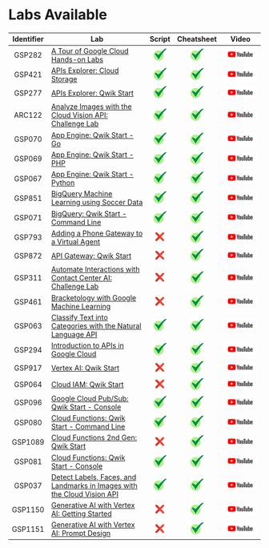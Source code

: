 # Labs Available

[youtube]: /assets/yt.png
[cross]: /assets/cross.jpg
[tick]: /assets/tick.jpg

| Identifier | Lab | Script | Cheatsheet | Video |
| :--------: | --- | :----: | :--------: | :---: |
| GSP282 | [A Tour of Google Cloud Hands-on Labs](https://www.cloudskillsboost.google/focuses/2794?parent=catalog) | [![tick][tick]](Scripts/GSP282) | [![tick][tick]](Cheatsheets/GSP282/CHEATSHEET.md) | [![youtube][youtube]]() |
| GSP421 | [APIs Explorer: Cloud Storage](https://www.cloudskillsboost.google/focuses/3632?parent=catalog) | [![tick][tick]](Scripts/GSP421) | [![tick][tick]](Cheatsheets/GSP421/CHEATSHEET.md) | [![youtube][youtube]]() |
| GSP277 | [APIs Explorer: Qwik Start](https://www.cloudskillsboost.google/focuses/2457?parent=catalog) | [![tick][tick]](Scripts/GSP277) | [![tick][tick]](Cheatsheets/GSP277/CHEATSHEET.md) | [![youtube][youtube]]() |
| ARC122 | [Analyze Images with the Cloud Vision API: Challenge Lab](https://www.cloudskillsboost.google/focuses/64748?parent=catalog) | [![tick][tick]](Scripts/ARC122) | [![tick][tick]](Cheatsheets/ARC122/CHEATSHEET.md) | [![youtube][youtube]]() |
| GSP070 | [App Engine: Qwik Start - Go](https://www.cloudskillsboost.google/focuses/2754?parent=catalog) | [![tick][tick]](Scripts/GSP070) | [![tick][tick]](Cheatsheets/GSP070/CHEATSHEET.md) | [![youtube][youtube]]() |
| GSP069 | [App Engine: Qwik Start - PHP](https://www.cloudskillsboost.google/focuses/2755?parent=catalog) | [![tick][tick]](Scripts/GSP069) | [![tick][tick]](Cheatsheets/GSP069/CHEATSHEET.md) | [![youtube][youtube]]() |
| GSP067 | [App Engine: Qwik Start - Python](https://www.cloudskillsboost.google/focuses/1014?parent=catalog) | [![tick][tick]](Scripts/GSP067) | [![tick][tick]](Cheatsheets/GSP067/CHEATSHEET.md) | [![youtube][youtube]]() |
| GSP851 | [BigQuery Machine Learning using Soccer Data](https://www.cloudskillsboost.google/focuses/23293?parent=catalog) | [![tick][tick]](Scripts/GSP851) | [![tick][tick]](Cheatsheets/GSP851/CHEATSHEET.md) | [![youtube][youtube]]() |
| GSP071 | [BigQuery: Qwik Start - Command Line](https://www.cloudskillsboost.google/focuses/577?parent=catalog) | [![tick][tick]](Scripts/GSP071) | [![tick][tick]](Cheatsheets/GSP071/CHEATSHEET.md) | [![youtube][youtube]]() |
| GSP793 | [Adding a Phone Gateway to a Virtual Agent](https://www.cloudskillsboost.google/focuses/12038?parent=catalog) | [![cross][cross]]() | [![tick][tick]](Cheatsheets/GSP793/CHEATSHEET.md) | [![youtube][youtube]]() |
| GSP872 | [API Gateway: Qwik Start](https://www.cloudskillsboost.google/focuses/17996?parent=catalog) | [![cross][cross]]() | [![tick][tick]](Cheatsheets/GSP872/CHEATSHEET.md) | [![youtube][youtube]]() |
| GSP311 | [Automate Interactions with Contact Center AI: Challenge Lab](https://www.cloudskillsboost.google/focuses/12008?parent=catalog) | [![cross][cross]]() | [![tick][tick]](Cheatsheets/GSP311/CHEATSHEET.md) | [![youtube][youtube]]() |
| GSP461 | [Bracketology with Google Machine Learning](https://www.cloudskillsboost.google/focuses/4337?parent=catalog) | [![cross][cross]]() | [![tick][tick]](Cheatsheets/GSP461/CHEATSHEET.md) | [![youtube][youtube]]() |
| GSP063 | [Classify Text into Categories with the Natural Language API](https://www.cloudskillsboost.google/focuses/1749?parent=catalog) | [![tick][tick]](Scripts/GSP063) | [![tick][tick]](Cheatsheets/GSP063/CHEATSHEET.md) | [![youtube][youtube]]() |
| GSP294 | [Introduction to APIs in Google Cloud](https://www.cloudskillsboost.google/focuses/3473?parent=catalog) | [![tick][tick]](Scripts/GSP294) | [![tick][tick]](Cheatsheets/GSP294/CHEATSHEET.md) | [![youtube][youtube]]() |
| GSP917 | [Vertex AI: Qwik Start](https://www.cloudskillsboost.google/focuses/18940?parent=catalog) | [![cross][cross]]() | [![tick][tick]](Cheatsheets/GSP917/CHEATSHEET.md) | [![youtube][youtube]]() |
| GSP064 | [Cloud IAM: Qwik Start](https://www.cloudskillsboost.google/focuses/44159?parent=catalog) | [![cross][cross]]() | [![tick][tick]](Cheatsheets/GSP064/CHEATSHEET.md) | [![youtube][youtube]]() |
| GSP096 | [Google Cloud Pub/Sub: Qwik Start - Console](https://www.cloudskillsboost.google/focuses/3719?parent=catalog) | [![tick][tick]](Scripts/GSP096) | [![tick][tick]](Cheatsheets/GSP096/CHEATSHEET.md) | [![youtube][youtube]]() |
| GSP080 | [Cloud Functions: Qwik Start - Command Line](https://www.cloudskillsboost.google/focuses/916?parent=catalog) | [![tick][tick]](Scripts/GSP080) | [![tick][tick]](Cheatsheets/GSP080/CHEATSHEET.md) | [![youtube][youtube]]() |
| GSP1089 | [Cloud Functions 2nd Gen: Qwik Start](https://www.cloudskillsboost.google/focuses/49757?parent=catalog) | [![cross][cross]]() | [![tick][tick]](Cheatsheets/GSP1089/CHEATSHEET.md) | [![youtube][youtube]]() |
| GSP081 | [Cloud Functions: Qwik Start - Console](https://www.cloudskillsboost.google/focuses/1763?parent=catalog) | [![tick][tick]](Scripts/GSP081) | [![tick][tick]](Cheatsheets/GSP081/CHEATSHEET.md) | [![youtube][youtube]]() |
| GSP037 | [Detect Labels, Faces, and Landmarks in Images with the Cloud Vision API](https://www.cloudskillsboost.google/focuses/1841?parent=catalog) | [![tick][tick]](Scripts/GSP037) | [![tick][tick]](Cheatsheets/GSP037/CHEATSHEET.md) | [![youtube][youtube]]() |
| GSP1150 | [Generative AI with Vertex AI: Getting Started](https://www.cloudskillsboost.google/focuses/63250?parent=catalog) | [![cross][cross]]() | [![tick][tick]](Cheatsheets/GSP1150/CHEATSHEET.md) | [![youtube][youtube]]() |
| GSP1151 | [Generative AI with Vertex AI: Prompt Design](https://www.cloudskillsboost.google/focuses/63251?parent=catalog) | [![cross][cross]]() | [![tick][tick]](Cheatsheets/GSP1151/CHEATSHEET.md) | [![youtube][youtube]]() |